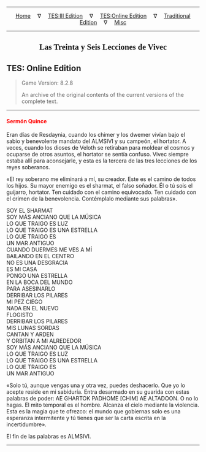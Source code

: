 
---

<!-- Jekyll Page Links -->

<center>
<a href="../../../../index.html">Home</a>
&emsp;&nabla;&emsp;
<a href="../../../index-tes3.html">TES:III Edition</a>
&emsp;&nabla;&emsp;
<a href="../../../index-teso.html">TES:Online Edition</a>
&emsp;&nabla;&emsp;
<a href="../../../index-traditional.html">Traditional Edition</a>
&emsp;&nabla;&emsp;
<a href="../../../index-misc.html">Misc</a>
</center>

<!-- Markdown Body Below: -->

---

<center>
<h2><span style="font-family:Georgia">Las Treinta y Seis Lecciones de Vivec</span></h2>
</center>

## TES: Online Edition

> Game Version: 8.2.8
>
> An archive of the original contents of the current versions of the complete text.

---

#### <span style="color:red">Sermón Quince</span>

Eran días de Resdaynia, cuando los chimer y los dwemer vivían bajo el sabio y benevolente mandato del ALMSIVI y su campeón, el hortator. A veces, cuando los dioses de Veloth se retiraban para moldear el cosmos y ocuparse de otros asuntos, el hortator se sentía confuso. Vivec siempre estaba allí para aconsejarle, y esta es la tercera de las tres lecciones de los reyes soberanos.

«El rey soberano me eliminará a mí, su creador. Este es el camino de todos los hijos. Su mayor enemigo es el sharmat, el falso soñador. Él o tú sois el guijarro, hortator. Ten cuidado con el camino equivocado. Ten cuidado con el crimen de la benevolencia. Contémplalo mediante sus palabras».

SOY EL SHARMAT\
SOY MÁS ANCIANO QUE LA MÚSICA\
LO QUE TRAIGO ES LUZ\
LO QUE TRAIGO ES UNA ESTRELLA\
LO QUE TRAIGO ES\
UN MAR ANTIGUO\
CUANDO DUERMES ME VES A MÍ\
BAILANDO EN EL CENTRO\
NO ES UNA DESGRACIA\
ES MI CASA\
PONGO UNA ESTRELLA\
EN LA BOCA DEL MUNDO\
PARA ASESINARLO\
DERRIBAR LOS PILARES\
MI PEZ CIEGO\
NADA EN EL NUEVO\
FLOGISTO\
DERRIBAR LOS PILARES\
MIS LUNAS SORDAS\
CANTAN Y ARDEN\
Y ORBITAN A MI ALREDEDOR\
SOY MÁS ANCIANO QUE LA MÚSICA\
LO QUE TRAIGO ES LUZ\
LO QUE TRAIGO ES UNA ESTRELLA\
LO QUE TRAIGO ES\
UN MAR ANTIGUO

«Solo tú, aunque vengas una y otra vez, puedes deshacerlo. Que yo lo acepte reside en mi sabiduría. Entra desarmado en su guarida con estas palabras de poder: AE GHARTOK PADHOME \[CHIM\] AE ALTADOON. O no lo hagas. El mito temporal es el hombre. Alcanza el cielo mediante la violencia. Esta es la magia que te ofrezco: el mundo que gobiernas solo es una esperanza intermitente y tú tienes que ser la carta escrita en la incertidumbre».

El fin de las palabras es ALMSIVI.

---
